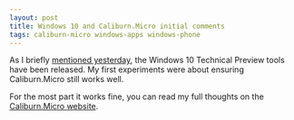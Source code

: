 ```yaml
---
layout: post
title: Windows 10 and Caliburn.Micro initial comments
tags: caliburn-micro windows-apps windows-phone  
---
```


As I briefly [mentioned yesterday](http://compiledexperience.com/blog/posts/windows-10-sdk/), the Windows 10 Technical Preview tools have been released. My first experiments were about ensuring Caliburn.Micro still works well. 

For the most part it works fine, you can read my full thoughts on the [Caliburn.Micro website](http://caliburnmicro.com/announcements/windows-10-uap-initial/).

